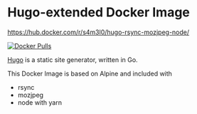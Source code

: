 # Hugo-extended Docker Image

https://hub.docker.com/r/s4m3l0/hugo-rsync-mozjpeg-node/

[![Docker Pulls](https://img.shields.io/docker/pulls/s4m3l0/hugo-rsync-mozjpeg-node.svg)](https://store.docker.com/community/images/s4m3l0/hugo-rsync-mozjpeg-node)

[Hugo](https://gohugo.io/) is a static site generator, written in Go.

This Docker Image is based on Alpine and included with
- rsync
- mozjpeg
- node with yarn

